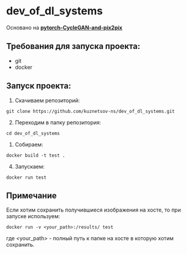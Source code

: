 # dev_of_dl_systems

Основано на **[pytorch-CycleGAN-and-pix2pix](https://github.com/junyanz/pytorch-CycleGAN-and-pix2pix)**<br>

## Требования для запуска проекта:
* git
* docker
## Запуск проекта:
1. Скачиваем репозиторий:
```
git clone https://github.com/kuznetsov-ns/dev_of_dl_systems.git
```
2. Переходим в папку репозитория:
```
cd dev_of_dl_systems
```
1. Собираем:
```
docker build -t test .
```
4. Запускаем:
```
docker run test
```
## Примечание
Если хотим сохранить получившиеся изображения на хосте, то при запуске используем:
```
docker run -v <your_path>:/results/ test
```
где \<your_path> - полный путь к папке на хосте в которую хотим сохранить.

